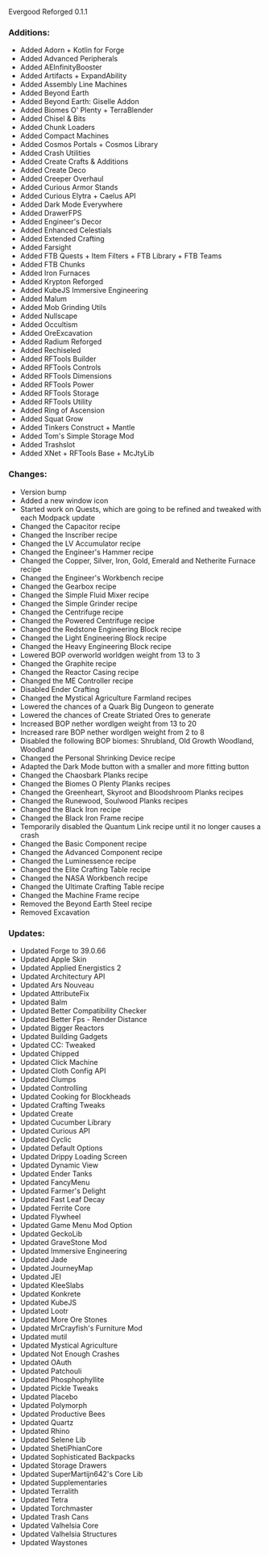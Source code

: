 Evergood Reforged 0.1.1

### Additions:
- Added Adorn + Kotlin for Forge
- Added Advanced Peripherals
- Added AEInfinityBooster
- Added Artifacts + ExpandAbility
- Added Assembly Line Machines
- Added Beyond Earth
- Added Beyond Earth: Giselle Addon
- Added Biomes O' Plenty + TerraBlender
- Added Chisel & Bits
- Added Chunk Loaders
- Added Compact Machines
- Added Cosmos Portals + Cosmos Library
- Added Crash Utilities
- Added Create Crafts & Additions
- Added Create Deco
- Added Creeper Overhaul
- Added Curious Armor Stands
- Added Curious Elytra + Caelus API
- Added Dark Mode Everywhere
- Added DrawerFPS
- Added Engineer's Decor
- Added Enhanced Celestials
- Added Extended Crafting
- Added Farsight
- Added FTB Quests + Item Filters + FTB Library + FTB Teams
- Added FTB Chunks
- Added Iron Furnaces
- Added Krypton Reforged
- Added KubeJS Immersive Engineering
- Added Malum
- Added Mob Grinding Utils
- Added Nullscape
- Added Occultism
- Added OreExcavation
- Added Radium Reforged
- Added Rechiseled
- Added RFTools Builder
- Added RFTools Controls
- Added RFTools Dimensions
- Added RFTools Power
- Added RFTools Storage
- Added RFTools Utility
- Added Ring of Ascension
- Added Squat Grow
- Added Tinkers Construct + Mantle
- Added Tom's Simple Storage Mod
- Added Trashslot
- Added XNet + RFTools Base + McJtyLib

### Changes:
- Version bump
- Added a new window icon
- Started work on Quests, which are going to be refined and tweaked with each Modpack update
- Changed the Capacitor recipe
- Changed the Inscriber recipe
- Changed the LV Accumulator recipe
- Changed the Engineer's Hammer recipe
- Changed the Copper, Silver, Iron, Gold, Emerald and Netherite Furnace recipe
- Changed the Engineer's Workbench recipe
- Changed the Gearbox recipe
- Changed the Simple Fluid Mixer recipe
- Changed the Simple Grinder recipe
- Changed the Centrifuge recipe
- Changed the Powered Centrifuge recipe
- Changed the Redstone Engineering Block recipe
- Changed the Light Engineering Block recipe
- Changed the Heavy Engineering Block recipe
- Lowered BOP overworld worldgen weight from 13 to 3
- Changed the Graphite recipe
- Changed the Reactor Casing recipe
- Changed the ME Controller recipe
- Disabled Ender Crafting
- Changed the Mystical Agriculture Farmland recipes
- Lowered the chances of a Quark Big Dungeon to generate
- Lowered the chances of Create Striated Ores to generate
- Increased BOP nether wordlgen weight from 13 to 20
- Increased rare BOP nether wordlgen weight from 2 to 8
- Disabled the following BOP biomes: Shrubland, Old Growth Woodland, Woodland
- Changed the Personal Shrinking Device recipe
- Adapted the Dark Mode button with a smaller and more fitting button
- Changed the Chaosbark Planks recipe
- Changed the Biomes O Plenty Planks recipes
- Changed the Greenheart, Skyroot and Bloodshroom Planks recipes
- Changed the Runewood, Soulwood Planks recipes
- Changed the Black Iron recipe
- Changed the Black Iron Frame recipe
- Temporarily disabled the Quantum Link recipe until it no longer causes a crash
- Changed the Basic Component recipe
- Changed the Advanced Component recipe
- Changed the Luminessence recipe
- Changed the Elite Crafting Table recipe
- Changed the NASA Workbench recipe
- Changed the Ultimate Crafting Table recipe
- Changed the Machine Frame recipe
- Removed the Beyond Earth Steel recipe
- Removed Excavation

### Updates:
- Updated Forge to 39.0.66
- Updated Apple Skin
- Updated Applied Energistics 2
- Updated Architectury API
- Updated Ars Nouveau
- Updated AttributeFix
- Updated Balm
- Updated Better Compatibility Checker
- Updated Better Fps - Render Distance
- Updated Bigger Reactors
- Updated Building Gadgets
- Updated CC: Tweaked
- Updated Chipped
- Updated Click Machine
- Updated Cloth Config API
- Updated Clumps
- Updated Controlling
- Updated Cooking for Blockheads
- Updated Crafting Tweaks
- Updated Create
- Updated Cucumber Library
- Updated Curious API
- Updated Cyclic
- Updated Default Options
- Updated Drippy Loading Screen
- Updated Dynamic View
- Updated Ender Tanks
- Updated FancyMenu
- Updated Farmer's Delight
- Updated Fast Leaf Decay
- Updated Ferrite Core
- Updated Flywheel
- Updated Game Menu Mod Option
- Updated GeckoLib
- Updated GraveStone Mod
- Updated Immersive Engineering
- Updated Jade
- Updated JourneyMap
- Updated JEI
- Updated KleeSlabs
- Updated Konkrete
- Updated KubeJS
- Updated Lootr
- Updated More Ore Stones
- Updated MrCrayfish's Furniture Mod
- Updated mutil
- Updated Mystical Agriculture
- Updated Not Enough Crashes
- Updated OAuth
- Updated Patchouli
- Updated Phosphophyllite
- Updated Pickle Tweaks
- Updated Placebo
- Updated Polymorph
- Updated Productive Bees
- Updated Quartz
- Updated Rhino
- Updated Selene Lib
- Updated ShetiPhianCore
- Updated Sophisticated Backpacks
- Updated Storage Drawers
- Updated SuperMartijn642's Core Lib
- Updated Supplementaries
- Updated Terralith
- Updated Tetra
- Updated Torchmaster
- Updated Trash Cans
- Updated Valhelsia Core
- Updated Valhelsia Structures
- Updated Waystones